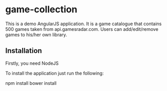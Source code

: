 game-collection
===============

This is a demo AngularJS application.  It is a game catalogue that contains
500 games taken from api.gamesradar.com.  Users can add/edit/remove games to his/her own library.

## Installation

Firstly, you need NodeJS

To install the application just run the following:

npm install
bower install
